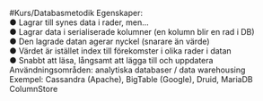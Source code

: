 #Kurs/Databasmetodik 
Egenskaper:  
● Lagrar till synes data i rader, men...  
● Lagrar data i serialiserade kolumner (en kolumn blir en rad i DB)  
● Den lagrade datan agerar nyckel (snarare än värde)  
● Värdet är istället index till förekomster i olika rader i datan  
● Snabbt att läsa, långsamt att lägga till och uppdatera  
Användningsområden: analytiska databaser / data warehousing  
Exempel: Cassandra (Apache), BigTable (Google), Druid, MariaDB ColumnStore